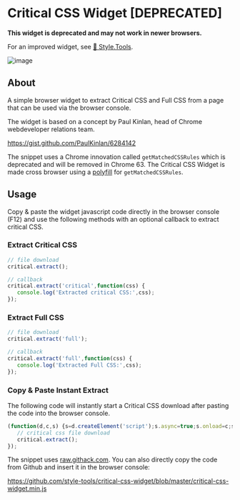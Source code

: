 # Critical CSS Widget [DEPRECATED]

**This widget is deprecated and may not work in newer browsers.**

For an improved widget, see [📐 Style.Tools](https://github.com/style-tools/browser-widget).

![image](https://user-images.githubusercontent.com/8843669/50854430-4aeaf100-1385-11e9-8f96-7d05619ed10a.png)

## About

A simple browser widget to extract Critical CSS and Full CSS from a page that can be used via the browser console.

The widget is based on a concept by Paul Kinlan, head of Chrome webdeveloper relations team.

https://gist.github.com/PaulKinlan/6284142

The snippet uses a Chrome innovation called `getMatchedCSSRules` which is deprecated and will be removed in Chrome 63. The Critical CSS Widget is made cross browser using a [polyfill](https://github.com/ovaldi/getMatchedCSSRules) for `getMatchedCSSRules`.

## Usage

Copy & paste the widget javascript code directly in the browser console (F12) and use the following methods with an optional callback to extract critical CSS.

### Extract Critical CSS

```javascript
// file download
critical.extract();

// callback
critical.extract('critical',function(css) {
   console.log('Extracted critical CSS:',css);
});
```

### Extract Full CSS

```javascript
// file download
critical.extract('full');

// callback
critical.extract('full',function(css) {
   console.log('Extracted Full CSS:',css);
});
```


### Copy & Paste Instant Extract

The following code will instantly start a Critical CSS download after pasting the code into the browser console.

```javascript
(function(d,c,s) {s=d.createElement('script');s.async=true;s.onload=c;s.src='https://raw.githack.com/style-tools/critical-css-widget/master/critical-css-widget.min.js';d.head.appendChild(s);})(document,function() {
   // critical css file download
   critical.extract();
});
```

The snippet uses [raw.githack.com](https://raw.githack.com/). You can also directly copy the code from Github and insert it in the browser console:

https://github.com/style-tools/critical-css-widget/blob/master/critical-css-widget.min.js